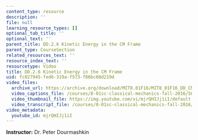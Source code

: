```yaml
---
content_type: resource
description: ''
file: null
learning_resource_types: []
optional_tab_title: ''
optional_text: ''
parent_title: DD.2.6 Kinetic Energy in the CM Frame
parent_type: CourseSection
related_resources_text: ''
resource_index_text: ''
resourcetype: Video
title: DD.2.6 Kinetic Energy in the CM Frame
uid: fc027945-fed6-319a-f573-f86bc60d219d
video_files:
  archive_url: https://archive.org/download/MIT8.01F16/MIT8_01F16_DD_CMframe6_360p.mp4
  video_captions_file: /courses/8-01sc-classical-mechanics-fall-2016/586c0ee68df4568696cef348a124e879_mjrQHIJj1iI.vtt
  video_thumbnail_file: https://img.youtube.com/vi/mjrQHIJj1iI/default.jpg
  video_transcript_file: /courses/8-01sc-classical-mechanics-fall-2016/02d0c307bc8069e5f419423eab668718_mjrQHIJj1iI.pdf
video_metadata:
  youtube_id: mjrQHIJj1iI
---
```


**Instructor:** Dr. Peter Dourmashkin